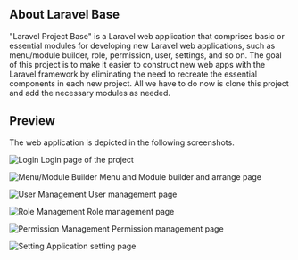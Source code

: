 ## About Laravel Base

"Laravel Project Base" is a Laravel web application that comprises basic or essential modules for developing new Laravel web applications, such as menu/module builder, role, permission, user, settings, and so on. The goal of this project is to make it easier to construct new web apps with the Laravel framework by eliminating the need to recreate the essential components in each new project. All we have to do now is clone this project and add the necessary modules as needed.

## Preview

The web application is depicted in the following screenshots.

![Login](https://user-images.githubusercontent.com/54659821/174531427-251640d7-cfc0-454b-bc4d-07c9cd0f3e3b.png)
Login page of the project

![Menu/Module Builder](https://user-images.githubusercontent.com/54659821/174531443-0df48f94-d32d-4428-a1d7-d9067b4e3553.png)
Menu and Module builder and arrange page

![User Management](https://user-images.githubusercontent.com/54659821/174531448-3ab88131-8969-4378-9b89-a59e455ac4d1.png)
User management page

![Role Management](https://user-images.githubusercontent.com/54659821/174531542-e0a4358c-61a6-43f0-b801-bb72ceb110c6.png)
Role management page

![Permission Management](https://user-images.githubusercontent.com/54659821/174531546-4f07b762-91b8-478f-b2a6-b04099b902ab.png)
Permission management page

![Setting](https://user-images.githubusercontent.com/54659821/174531556-52910563-0f14-4452-bfef-91ad0c9d38ca.png)
Application setting page
